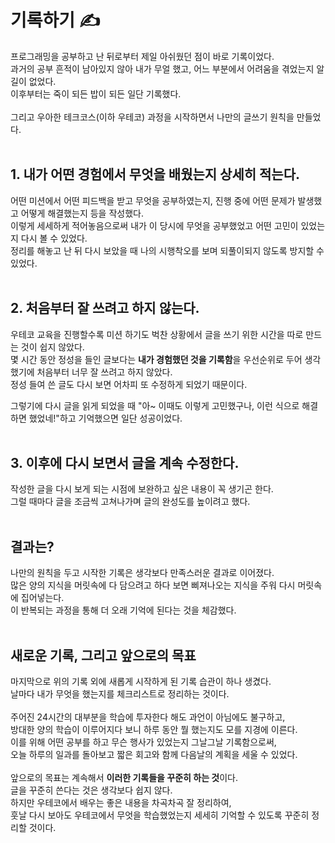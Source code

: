 # 기록하기 ✍️

프로그래밍을 공부하고 난 뒤로부터 제일 아쉬웠던 점이 바로 기록이었다.<br>
과거의 공부 흔적이 남아있지 않아 내가 무얼 했고, 어느 부분에서 어려움을 겪었는지 알 길이 없었다.<br>
이후부터는 죽이 되든 밥이 되든 일단 기록했다.<br>
<br>
그리고 우아한 테크코스(이하 우테코) 과정을 시작하면서 나만의 글쓰기 원칙을 만들었다.<br>
<br>

## 1. 내가 어떤 경험에서 무엇을 배웠는지 상세히 적는다.

어떤 미션에서 어떤 피드백을 받고 무엇을 공부하였는지, 진행 중에 어떤 문제가 발생했고 어떻게 해결했는지 등을 작성했다.<br>
이렇게 세세하게 적어놓음으로써 내가 이 당시에 무엇을 공부했었고 어떤 고민이 있었는지 다시 볼 수 있었다.<br>
정리를 해놓고 난 뒤 다시 보았을 때 나의 시행착오를 보며 되풀이되지 않도록 방지할 수 있었다.<br>
<br>

## 2. 처음부터 잘 쓰려고 하지 않는다.<br>

우테코 교육을 진행할수록 미션 하기도 벅찬 상황에서 글을 쓰기 위한 시간을 따로 만드는 것이 쉽지 않았다.<br>
몇 시간 동안 정성을 들인 글보다는 **내가 경험했던 것을 기록함**을 우선순위로 두어 생각했기에 처음부터 너무 잘 쓰려고 하지 않았다.<br>
정성 들여 쓴 글도 다시 보면 어차피 또 수정하게 되었기 때문이다.<br>

그렇기에 다시 글을 읽게 되었을 때 "아~ 이때도 이렇게 고민했구나, 이런 식으로 해결하면 했었네!"하고 기억했으면 일단 성공이었다.<br>
<br>

## 3. 이후에 다시 보면서 글을 계속 수정한다.<br>

작성한 글을 다시 보게 되는 시점에 보완하고 싶은 내용이 꼭 생기곤 한다.<br>
그럴 때마다 글을 조금씩 고쳐나가며 글의 완성도를 높이려고 했다.<br>
<br>

## 결과는?

나만의 원칙을 두고 시작한 기록은 생각보다 만족스러운 결과로 이어졌다.<br>
많은 양의 지식을 머릿속에 다 담으려고 하다 보면 삐져나오는 지식을 주워 다시 머릿속에 집어넣는다.<br>
이 반복되는 과정을 통해 더 오래 기억에 된다는 것을 체감했다.<br>
<br>

## 새로운 기록, 그리고 앞으로의 목표

마지막으로 위의 기록 외에 새롭게 시작하게 된 기록 습관이 하나 생겼다.<br>
날마다 내가 무엇을 했는지를 체크리스트로 정리하는 것이다.<br>
<br>
주어진 24시간의 대부분을 학습에 투자한다 해도 과언이 아님에도 불구하고, <br>
방대한 양의 학습이 이루어지다 보니 하루 동안 뭘 했는지도 모를 지경에 이른다.<br>
이를 위해 어떤 공부를 하고 무슨 행사가 있었는지 그날그날 기록함으로써,<br>
오늘 하루의 일과를 돌아보고 짧은 회고와 함께 다음날의 계획을 세울 수 있었다.<br>
<br>
앞으로의 목표는 계속해서 **이러한 기록들을 꾸준히 하는 것**이다.<br>
글을 꾸준히 쓴다는 것은 생각보다 쉽지 않다.<br>
하지만 우테코에서 배우는 좋은 내용을 차곡차곡 잘 정리하여,<br>
훗날 다시 보아도 우테코에서 무엇을 학습했었는지 세세히 기억할 수 있도록 꾸준히 정리할 것이다.